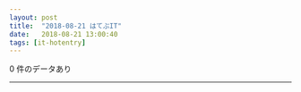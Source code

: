 ```yaml
---
layout: post
title:  "2018-08-21 はてぶIT"
date:   2018-08-21 13:00:40
tags: [it-hotentry]
---
```

0 件のデータあり

<hr>
